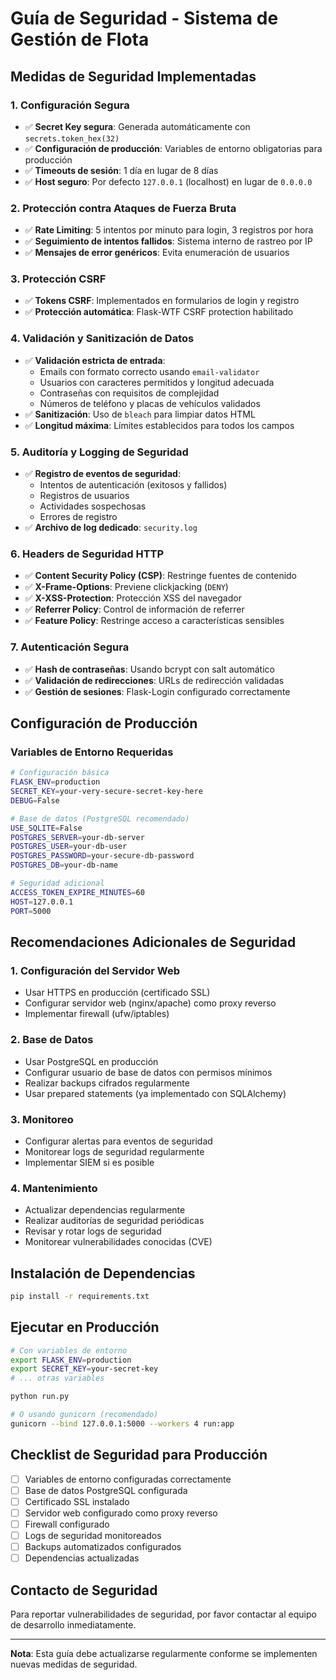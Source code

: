 # Guía de Seguridad - Sistema de Gestión de Flota

## Medidas de Seguridad Implementadas

### 1. Configuración Segura
- ✅ **Secret Key segura**: Generada automáticamente con `secrets.token_hex(32)`
- ✅ **Configuración de producción**: Variables de entorno obligatorias para producción
- ✅ **Timeouts de sesión**: 1 día en lugar de 8 días
- ✅ **Host seguro**: Por defecto `127.0.0.1` (localhost) en lugar de `0.0.0.0`

### 2. Protección contra Ataques de Fuerza Bruta
- ✅ **Rate Limiting**: 5 intentos por minuto para login, 3 registros por hora
- ✅ **Seguimiento de intentos fallidos**: Sistema interno de rastreo por IP
- ✅ **Mensajes de error genéricos**: Evita enumeración de usuarios

### 3. Protección CSRF
- ✅ **Tokens CSRF**: Implementados en formularios de login y registro
- ✅ **Protección automática**: Flask-WTF CSRF protection habilitado

### 4. Validación y Sanitización de Datos
- ✅ **Validación estricta de entrada**:
  - Emails con formato correcto usando `email-validator`
  - Usuarios con caracteres permitidos y longitud adecuada
  - Contraseñas con requisitos de complejidad
  - Números de teléfono y placas de vehículos validados
- ✅ **Sanitización**: Uso de `bleach` para limpiar datos HTML
- ✅ **Longitud máxima**: Límites establecidos para todos los campos

### 5. Auditoría y Logging de Seguridad
- ✅ **Registro de eventos de seguridad**:
  - Intentos de autenticación (exitosos y fallidos)
  - Registros de usuarios
  - Actividades sospechosas
  - Errores de registro
- ✅ **Archivo de log dedicado**: `security.log`

### 6. Headers de Seguridad HTTP
- ✅ **Content Security Policy (CSP)**: Restringe fuentes de contenido
- ✅ **X-Frame-Options**: Previene clickjacking (`DENY`)
- ✅ **X-XSS-Protection**: Protección XSS del navegador
- ✅ **Referrer Policy**: Control de información de referrer
- ✅ **Feature Policy**: Restringe acceso a características sensibles

### 7. Autenticación Segura
- ✅ **Hash de contraseñas**: Usando bcrypt con salt automático
- ✅ **Validación de redirecciones**: URLs de redirección validadas
- ✅ **Gestión de sesiones**: Flask-Login configurado correctamente

## Configuración de Producción

### Variables de Entorno Requeridas

```bash
# Configuración básica
FLASK_ENV=production
SECRET_KEY=your-very-secure-secret-key-here
DEBUG=False

# Base de datos (PostgreSQL recomendado)
USE_SQLITE=False
POSTGRES_SERVER=your-db-server
POSTGRES_USER=your-db-user
POSTGRES_PASSWORD=your-secure-db-password
POSTGRES_DB=your-db-name

# Seguridad adicional
ACCESS_TOKEN_EXPIRE_MINUTES=60
HOST=127.0.0.1
PORT=5000
```

## Recomendaciones Adicionales de Seguridad

### 1. Configuración del Servidor Web
- Usar HTTPS en producción (certificado SSL)
- Configurar servidor web (nginx/apache) como proxy reverso
- Implementar firewall (ufw/iptables)

### 2. Base de Datos
- Usar PostgreSQL en producción
- Configurar usuario de base de datos con permisos mínimos
- Realizar backups cifrados regularmente
- Usar prepared statements (ya implementado con SQLAlchemy)

### 3. Monitoreo
- Configurar alertas para eventos de seguridad
- Monitorear logs de seguridad regularmente
- Implementar SIEM si es posible

### 4. Mantenimiento
- Actualizar dependencias regularmente
- Realizar auditorías de seguridad periódicas
- Revisar y rotar logs de seguridad
- Monitorear vulnerabilidades conocidas (CVE)

## Instalación de Dependencias

```bash
pip install -r requirements.txt
```

## Ejecutar en Producción

```bash
# Con variables de entorno
export FLASK_ENV=production
export SECRET_KEY=your-secret-key
# ... otras variables

python run.py

# O usando gunicorn (recomendado)
gunicorn --bind 127.0.0.1:5000 --workers 4 run:app
```

## Checklist de Seguridad para Producción

- [ ] Variables de entorno configuradas correctamente
- [ ] Base de datos PostgreSQL configurada
- [ ] Certificado SSL instalado
- [ ] Servidor web configurado como proxy reverso
- [ ] Firewall configurado
- [ ] Logs de seguridad monitoreados
- [ ] Backups automatizados configurados
- [ ] Dependencias actualizadas

## Contacto de Seguridad

Para reportar vulnerabilidades de seguridad, por favor contactar al equipo de desarrollo inmediatamente.

---

**Nota**: Esta guía debe actualizarse regularmente conforme se implementen nuevas medidas de seguridad.
